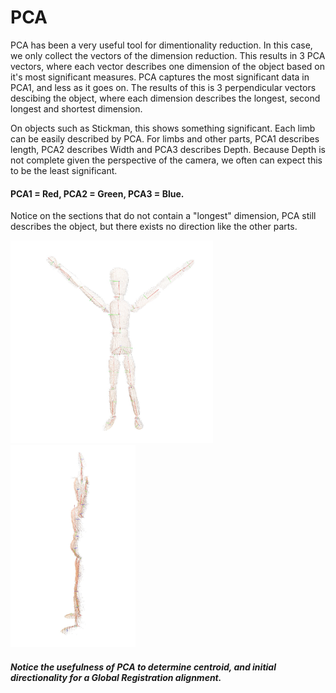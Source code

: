 # PCA
PCA has been a very useful tool for dimentionality reduction. In this case, we only collect the vectors of the dimension reduction. 
This results in 3 PCA vectors, where each vector describes one dimension of the object based on it's most significant measures. 
PCA captures the most significant data in PCA1, and less as it goes on. The results of this is 3 perpendicular vectors descibing the object, where each dimension describes the longest, second longest and shortest dimension.

On objects such as Stickman, this shows something significant. Each limb can be easily described by PCA. For limbs and other parts, PCA1 describes length, PCA2 describes Width and PCA3 describes Depth.
Because Depth is not complete given the perspective of the camera, we often can expect this to be the least significant. 

#### PCA1 = Red, PCA2 = Green, PCA3 = Blue.

Notice on the sections that do not contain a "longest" dimension, PCA still describes the object, but there exists no direction like the other parts.

<img src="/docs/photos/Target_Result_PCA.jpg"  width="324" height="324"> <img src="/docs/photos/Target_Result_PCA3.jpg"  width="200" height="324">

##### Notice the usefulness of PCA to determine centroid, and initial directionality for a Global Registration alignment.
